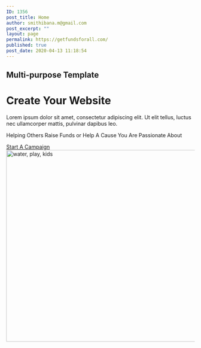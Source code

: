 ```yaml
---
ID: 1356
post_title: Home
author: smithibana.m@gmail.com
post_excerpt: ""
layout: page
permalink: https://getfundsforall.com/
published: true
post_date: 2020-04-13 11:18:54
---
```

<h2>Multi-purpose Template</h2>		
			<h1>Create Your Website</h1>		
		<p>Lorem ipsum dolor sit amet, consectetur adipiscing elit. Ut elit tellus, luctus nec ullamcorper mattis, pulvinar dapibus leo.</p><p>Helping Others Raise Funds or Help A Cause You Are Passionate About </p>		
			<a href="#" role="button">
						Start A Campaign 
					</a>
										<img width="768" height="512" src="https://getfundsforall.com/wp-content/uploads/2020/11/water-play-kids-863053-768x512.jpg" alt="water, play, kids" loading="lazy" srcset="https://getfundsforall.com/wp-content/uploads/2020/11/water-play-kids-863053-768x512.jpg 768w, https://getfundsforall.com/wp-content/uploads/2020/11/water-play-kids-863053-300x200.jpg 300w, https://getfundsforall.com/wp-content/uploads/2020/11/water-play-kids-863053-1024x682.jpg 1024w, https://getfundsforall.com/wp-content/uploads/2020/11/water-play-kids-863053.jpg 1280w" sizes="(max-width: 768px) 100vw, 768px" />